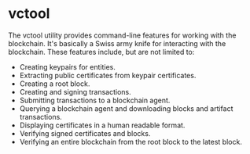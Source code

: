 vctool
======

The vctool utility provides command-line features for working with the
blockchain.  It's basically a Swiss army knife for interacting with the
blockchain.  These features include, but are not limited to:

* Creating keypairs for entities.
* Extracting public certificates from keypair certificates.
* Creating a root block.
* Creating and signing transactions.
* Submitting transactions to a blockchain agent.
* Querying a blockchain agent and downloading blocks and artifact transactions.
* Displaying certificates in a human readable format.
* Verifying signed certificates and blocks.
* Verifying an entire blockchain from the root block to the latest block.

